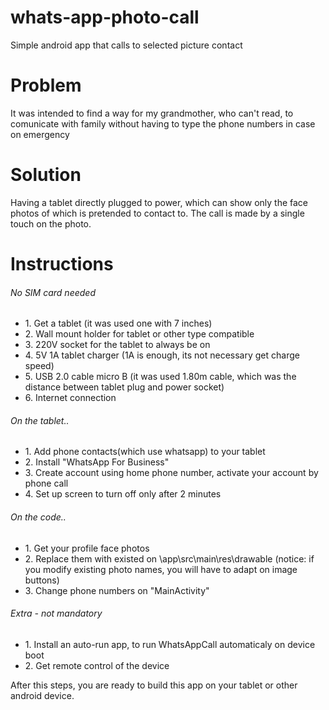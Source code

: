 # whats-app-photo-call
Simple android app that calls to selected picture contact


<h1>Problem</h1>
It was intended to find a way for my grandmother, who can't read, to comunicate with family without having to type the phone numbers in case on emergency


<h1>Solution</h1>
Having a tablet directly plugged to power, which can show only the face photos of which is pretended to contact to. The call is made by a single touch on the photo.


<h1>Instructions</h1><h6>No SIM card needed</h6>
<ul>
  <li>1. Get a tablet (it was used one with 7 inches)</li>
  <li>2. Wall mount holder for tablet or other type compatible</li>
  <li>3. 220V socket for the tablet to always be on</li>
  <li>4. 5V 1A tablet charger (1A is enough, its not necessary get charge speed)</li>
  <li>5. USB 2.0 cable micro B (it was used 1.80m cable, which was the distance between tablet plug and power socket)</li>
  <li>6. Internet connection</li>
</ul>
  
<h6>On the tablet..</h6>
<ul>
  <li>1. Add phone contacts(which use whatsapp) to your tablet</li>
  <li>2. Install "WhatsApp For Business"</li>
  <li>3. Create account using home phone number, activate your account by phone call</li>
  <li>4. Set up screen to turn off only after 2 minutes</li>
</ul>
  
<h6>On the code..</h6>
<ul>
  <li>1. Get your profile face photos</li>
  <li>2. Replace them with existed on \app\src\main\res\drawable
  (notice: if you modify existing photo names, you will have to adapt on image buttons)</li>
  <li>3. Change phone numbers on "MainActivity"</li>
</ul>
  
  
<h6>Extra - not mandatory</h6>
<ul>
  <li>1. Install an auto-run app, to run WhatsAppCall automaticaly on device boot</li> 
  <li>2. Get remote control of the device</li> 
</ul>
  


After this steps, you are ready to build this app on your tablet or other android device.





